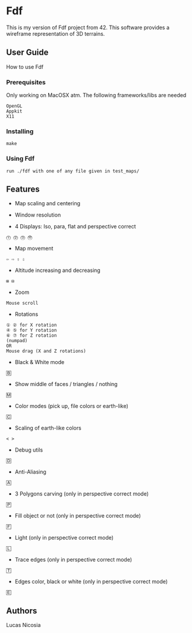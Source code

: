 # Fdf

This is my version of Fdf project from 42. This software provides a wireframe representation of 3D terrains.

## User Guide
	
How to use Fdf

### Prerequisites
	
Only working on MacOSX atm. The following frameworks/libs are needed
```
OpenGL
Appkit
X11
```

### Installing
		
```
make
```

### Using Fdf
		
```
run ./fdf with one of any file given in test_maps/
```

## Features
		
* Map scaling and centering

* Window resolution

* 4 Displays: Iso, para, flat and perspective correct
```
⓵ ⓶ ⓷ ⓸
```

* Map movement
```
⇦ ⇨ ⇧ ⇩
```

* Altitude increasing and decreasing
```
⊞ ⊟
```

* Zoom
```
Mouse scroll
```

* Rotations
```
① ② for X rotation
④ ⑤ for Y rotation
⑥ ⑦ for Z rotation
(numpad)
OR
Mouse drag (X and Z rotations)
```

* Black & White mode
```
🄱
```

* Show middle of faces / triangles / nothing
```
🄼
```

* Color modes (pick up, file colors or earth-like)
```
🄲
```

* Scaling of earth-like colors
```
< >
```

* Debug utils
```
🄳
```

* Anti-Aliasing
```
🄰
```

* 3 Polygons carving (only in perspective correct mode)
```
🄿
```

* Fill object or not (only in perspective correct mode)
```
🄵
```

* Light (only in perspective correct mode)
```
🄻
```

* Trace edges (only in perspective correct mode)
```
🅃
```

* Edges color, black or white (only in perspective correct mode)
```
🄴
```

## Authors
		
Lucas Nicosia
